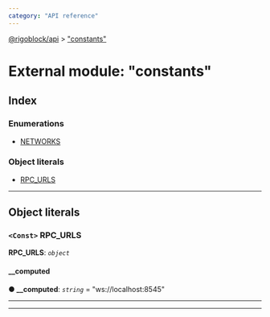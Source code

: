 ```yaml
---
category: "API reference"
---
```



[@rigoblock/api](../quick_start.md) > ["constants"](../modules/_constants_.md)

# External module: "constants"

## Index

### Enumerations

* [NETWORKS](../enums/_constants_.networks.md)

### Object literals

* [RPC_URLS](_constants_.md#rpc_urls)

---

## Object literals

<a id="rpc_urls"></a>

### `<Const>` RPC_URLS

**RPC_URLS**: *`object`*

<a id="rpc_urls.__computed"></a>

####  __computed

**● __computed**: *`string`* = "ws://localhost:8545"

___

___

